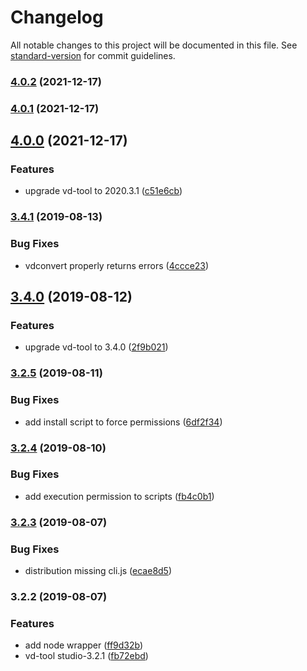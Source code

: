# Changelog

All notable changes to this project will be documented in this file. See [standard-version](https://github.com/conventional-changelog/standard-version) for commit guidelines.

### [4.0.2](https://github.com/stasson/vd-tool/compare/v4.0.1...v4.0.2) (2021-12-17)

### [4.0.1](https://github.com/stasson/vd-tool/compare/v4.0.0...v4.0.1) (2021-12-17)

## [4.0.0](https://github.com/stasson/vd-tool/compare/v3.4.1...v4.0.0) (2021-12-17)


### Features

* upgrade vd-tool to 2020.3.1 ([c51e6cb](https://github.com/stasson/vd-tool/commit/c51e6cb2b8707a6fbe7ced3b4e0270b530abf1e5))

### [3.4.1](https://github.com/stasson/vd-tool/compare/v3.4.0...v3.4.1) (2019-08-13)


### Bug Fixes

* vdconvert properly returns errors ([4ccce23](https://github.com/stasson/vd-tool/commit/4ccce23))

## [3.4.0](https://github.com/stasson/vd-tool/compare/v3.2.5...v3.4.0) (2019-08-12)


### Features

* upgrade vd-tool to 3.4.0 ([2f9b021](https://github.com/stasson/vd-tool/commit/2f9b021))

### [3.2.5](https://github.com/stasson/vd-tool/compare/v3.2.4...v3.2.5) (2019-08-11)


### Bug Fixes

* add install script to force permissions ([6df2f34](https://github.com/stasson/vd-tool/commit/6df2f34))

### [3.2.4](https://github.com/stasson/vd-tool/compare/v3.2.3...v3.2.4) (2019-08-10)


### Bug Fixes

* add execution permission to scripts ([fb4c0b1](https://github.com/stasson/vd-tool/commit/fb4c0b1))

### [3.2.3](https://github.com/stasson/vd-tool/compare/v3.2.2...v3.2.3) (2019-08-07)


### Bug Fixes

* distribution missing cli.js ([ecae8d5](https://github.com/stasson/vd-tool/commit/ecae8d5))

### 3.2.2 (2019-08-07)

### Features

* add node wrapper ([ff9d32b](https://github.com/stasson/vd-tool/commit/ff9d32b))
* vd-tool studio-3.2.1 ([fb72ebd](https://github.com/stasson/vd-tool/commit/fb72ebd))
